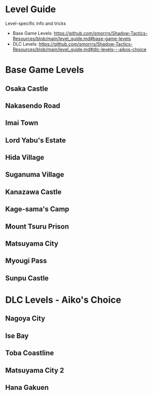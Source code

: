 # Level Guide
Level-specific info and tricks
* Base Game Levels: https://github.com/smorrrs/Shadow-Tactics-Resources/blob/main/level_guide.md#base-game-levels
* DLC Levels: https://github.com/smorrrs/Shadow-Tactics-Resources/blob/main/level_guide.md#dlc-levels---aikos-choice

# Base Game Levels

## Osaka Castle

## Nakasendo Road

## Imai Town

## Lord Yabu's Estate

## Hida Village

## Suganuma Village

## Kanazawa Castle

## Kage-sama's Camp

## Mount Tsuru Prison

## Matsuyama City

## Myougi Pass

## Sunpu Castle




# DLC Levels - Aiko's Choice

## Nagoya City

## Ise Bay

## Toba Coastline

## Matsuyama City 2

## Hana Gakuen
